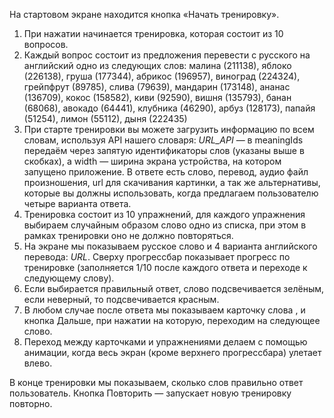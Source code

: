 На стартовом экране находится кнопка «Начать тренировку».

1. При нажатии начинается тренировка, которая состоит из 10 вопросов.
2. Каждый вопрос состоит из предложения перевести с русского на английский одно из следующих слов: малина (211138), яблоко (226138), груша (177344), абрикос (196957), виноград
(224324), грейпфрут (89785), слива (79639), мандарин (173148), ананас (136709), кокос (158582), киви (92590), вишня (135793), банан (68068), авокадо (64441), клубника (46290), арбуз (128173), папайя (51254), лимон (55112), дыня (222435)
3. При старте тренировки вы можете загрузить информацию по всем словам, используя API нашего словаря: *URL_API* — в meaningIds передаём через запятую идентификаторы слов (указаны выше в скобках), а width — ширина экрана устройства, на котором запущено приложение. В ответе есть слово, перевод, аудио файл произношения, url для скачивания картинки, а так же альтернативы, которые вы должны использовать, когда предлагаем пользователю четыре варианта ответа.
4. Тренировка состоит из 10 упражнений, для каждого упражнения выбираем случайным образом слово одно из списка, при этом в рамках тренировки оно не должно повторяться.
5. На экране мы показываем русское слово и 4 варианта английского перевода: *URL*. Сверху прогресс­бар показывает прогресс по тренировке (заполняется 1/10 после каждого ответа и переходе к следующему слову).
6. Если выбирается правильный ответ, слово подсвечивается зелёным, если неверный, то подсвечивается красным.
7. В любом случае после ответа мы показываем карточку слова , и кнопка Дальше, при нажатии на которую, переходим на следующее слово.
8. Переход между карточками и упражнениями делаем с помощью анимации, когда весь экран (кроме верхнего прогресс­бара) улетает влево.

В конце тренировки мы показываем, сколько слов правильно ответ пользователь. Кнопка Повторить — запускает новую тренировку повторно.
